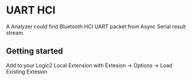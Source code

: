 
  # UART HCI

A Analyzer could find Bluetooth HCI UART packet from Async Serial result stream.

## Getting started

Add to your Logic2 Local Extension with Extesion -> Options -> Load Existing Extesion

  
